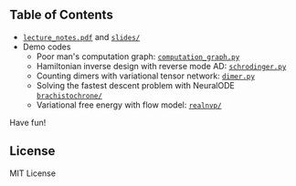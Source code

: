## Table of Contents

* [`lecture_notes.pdf`](lecture_notes.pdf) and [`slides/`](slides)
* Demo codes
    * Poor man's computation graph: [`computation_graph.py`](computation_graph.py)
    * Hamiltonian inverse design with reverse mode AD: [`schrodinger.py`](schrodinger.py)
    * Counting dimers with variational tensor network: [`dimer.py`](dimer.py)
    * Solving the fastest descent problem with NeuralODE [`brachistochrone/`](brachistochrone)
    * Variational free energy with flow model: [`realnvp/`](realnvp)

Have fun!

## License
MIT License

